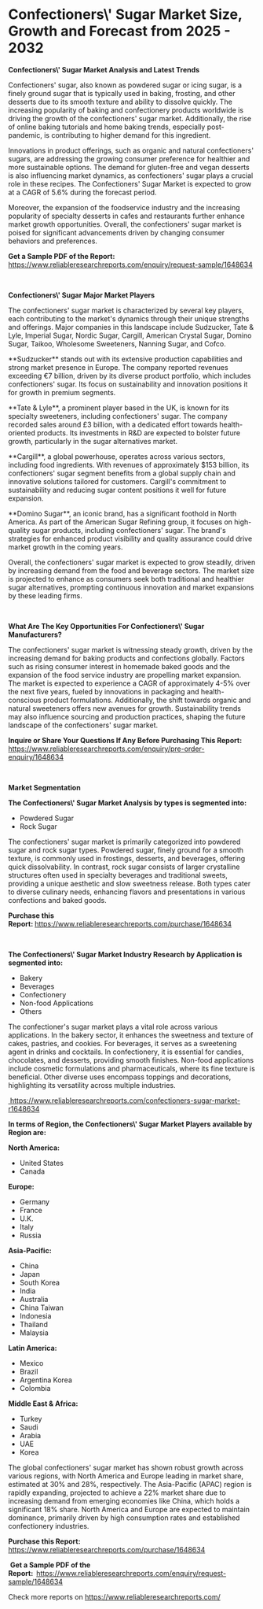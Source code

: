 <p><h1>Confectioners\' Sugar Market Size, Growth and Forecast from 2025 - 2032</h1></p><p><strong>Confectioners\' Sugar Market Analysis and Latest Trends</strong></p>
<p><p>Confectioners' sugar, also known as powdered sugar or icing sugar, is a finely ground sugar that is typically used in baking, frosting, and other desserts due to its smooth texture and ability to dissolve quickly. The increasing popularity of baking and confectionery products worldwide is driving the growth of the confectioners' sugar market. Additionally, the rise of online baking tutorials and home baking trends, especially post-pandemic, is contributing to higher demand for this ingredient.</p><p>Innovations in product offerings, such as organic and natural confectioners' sugars, are addressing the growing consumer preference for healthier and more sustainable options. The demand for gluten-free and vegan desserts is also influencing market dynamics, as confectioners' sugar plays a crucial role in these recipes. The Confectioners' Sugar Market is expected to grow at a CAGR of 5.6% during the forecast period. </p><p>Moreover, the expansion of the foodservice industry and the increasing popularity of specialty desserts in cafes and restaurants further enhance market growth opportunities. Overall, the confectioners' sugar market is poised for significant advancements driven by changing consumer behaviors and preferences.</p></p>
<p><strong>Get a Sample PDF of the Report:&nbsp;</strong> <a href="https://www.reliableresearchreports.com/enquiry/request-sample/1648634?utm_campaign=3105&utm_medium=2&utm_source=Github&utm_content=ia&utm_term=25032025&utm_id=confectioners-sugar">https://www.reliableresearchreports.com/enquiry/request-sample/1648634</a></p>
<p>&nbsp;</p>
<p><strong>Confectioners\' Sugar Major Market Players</strong></p>
<p><p>The confectioners' sugar market is characterized by several key players, each contributing to the market's dynamics through their unique strengths and offerings. Major companies in this landscape include Sudzucker, Tate & Lyle, Imperial Sugar, Nordic Sugar, Cargill, American Crystal Sugar, Domino Sugar, Taikoo, Wholesome Sweeteners, Nanning Sugar, and Cofco.</p><p>**Sudzucker** stands out with its extensive production capabilities and strong market presence in Europe. The company reported revenues exceeding €7 billion, driven by its diverse product portfolio, which includes confectioners' sugar. Its focus on sustainability and innovation positions it for growth in premium segments.</p><p>**Tate & Lyle**, a prominent player based in the UK, is known for its specialty sweeteners, including confectioners' sugar. The company recorded sales around £3 billion, with a dedicated effort towards health-oriented products. Its investments in R&D are expected to bolster future growth, particularly in the sugar alternatives market.</p><p>**Cargill**, a global powerhouse, operates across various sectors, including food ingredients. With revenues of approximately $153 billion, its confectioners' sugar segment benefits from a global supply chain and innovative solutions tailored for customers. Cargill's commitment to sustainability and reducing sugar content positions it well for future expansion.</p><p>**Domino Sugar**, an iconic brand, has a significant foothold in North America. As part of the American Sugar Refining group, it focuses on high-quality sugar products, including confectioners' sugar. The brand's strategies for enhanced product visibility and quality assurance could drive market growth in the coming years.</p><p>Overall, the confectioners' sugar market is expected to grow steadily, driven by increasing demand from the food and beverage sectors. The market size is projected to enhance as consumers seek both traditional and healthier sugar alternatives, prompting continuous innovation and market expansions by these leading firms.</p></p>
<p>&nbsp;</p>
<p><strong>What Are The Key Opportunities For Confectioners\' Sugar Manufacturers?</strong></p>
<p><p>The confectioners' sugar market is witnessing steady growth, driven by the increasing demand for baking products and confections globally. Factors such as rising consumer interest in homemade baked goods and the expansion of the food service industry are propelling market expansion. The market is expected to experience a CAGR of approximately 4-5% over the next five years, fueled by innovations in packaging and health-conscious product formulations. Additionally, the shift towards organic and natural sweeteners offers new avenues for growth. Sustainability trends may also influence sourcing and production practices, shaping the future landscape of the confectioners' sugar market.</p></p>
<p><strong>Inquire or Share Your Questions If Any Before Purchasing This Report:</strong> <a href="https://www.reliableresearchreports.com/enquiry/pre-order-enquiry/1648634?utm_campaign=3105&utm_medium=2&utm_source=Github&utm_content=ia&utm_term=25032025&utm_id=confectioners-sugar">https://www.reliableresearchreports.com/enquiry/pre-order-enquiry/1648634</a></p>
<p>&nbsp;</p>
<p><strong>Market Segmentation</strong></p>
<p><strong>The Confectioners\' Sugar Market Analysis by types is segmented into:</strong></p>
<p><ul><li>Powdered Sugar</li><li>Rock Sugar</li></ul></p>
<p><p>The confectioners' sugar market is primarily categorized into powdered sugar and rock sugar types. Powdered sugar, finely ground for a smooth texture, is commonly used in frostings, desserts, and beverages, offering quick dissolvability. In contrast, rock sugar consists of larger crystalline structures often used in specialty beverages and traditional sweets, providing a unique aesthetic and slow sweetness release. Both types cater to diverse culinary needs, enhancing flavors and presentations in various confections and baked goods.</p></p>
<p><strong>Purchase this Report:&nbsp;</strong><a href="https://www.reliableresearchreports.com/purchase/1648634?utm_campaign=3105&utm_medium=2&utm_source=Github&utm_content=ia&utm_term=25032025&utm_id=confectioners-sugar">https://www.reliableresearchreports.com/purchase/1648634</a></p>
<p>&nbsp;</p>
<p><strong>The Confectioners\' Sugar Market Industry Research by Application is segmented into:</strong></p>
<p><ul><li>Bakery</li><li>Beverages</li><li>Confectionery</li><li>Non-food Applications</li><li>Others</li></ul></p>
<p><p>The confectioner's sugar market plays a vital role across various applications. In the bakery sector, it enhances the sweetness and texture of cakes, pastries, and cookies. For beverages, it serves as a sweetening agent in drinks and cocktails. In confectionery, it is essential for candies, chocolates, and desserts, providing smooth finishes. Non-food applications include cosmetic formulations and pharmaceuticals, where its fine texture is beneficial. Other diverse uses encompass toppings and decorations, highlighting its versatility across multiple industries.</p></p>
<p><a href="https://www.reliableresearchreports.com/confectioners-sugar-market-r1648634?utm_campaign=3105&utm_medium=2&utm_source=Github&utm_content=ia&utm_term=25032025&utm_id=confectioners-sugar">&nbsp;https://www.reliableresearchreports.com/confectioners-sugar-market-r1648634</a></p>
<p><strong>In terms of Region, the Confectioners\' Sugar Market Players available by Region are:</strong></p>
<p>
    <p> <strong> North America: </strong>
        <ul>
            <li>United States</li>
            <li>Canada</li>
        </ul>
        </p> 
    <p> <strong> Europe: </strong>
        <ul>
            <li>Germany</li>
            <li>France</li>
            <li>U.K.</li>
            <li>Italy</li>
            <li>Russia</li>
        </ul>
        </p> 
    <p> <strong> Asia-Pacific: </strong>
        <ul>
            <li>China</li>
            <li>Japan</li>
            <li>South Korea</li>
            <li>India</li>
            <li>Australia</li>
            <li>China Taiwan</li>
            <li>Indonesia</li>
            <li>Thailand</li>
            <li>Malaysia</li>
        </ul>
        </p> 
    <p> <strong> Latin America: </strong>
        <ul>
            <li>Mexico</li>
            <li>Brazil</li>
            <li>Argentina Korea</li>
            <li>Colombia</li>
        </ul>
        </p> 
    <p> <strong> Middle East & Africa: </strong>
        <ul>
            <li>Turkey</li>
            <li>Saudi</li>
            <li>Arabia</li>
            <li>UAE</li>
            <li>Korea</li>
        </ul>
    </p>
    </p>
<p><p>The global confectioners' sugar market has shown robust growth across various regions, with North America and Europe leading in market share, estimated at 30% and 28%, respectively. The Asia-Pacific (APAC) region is rapidly expanding, projected to achieve a 22% market share due to increasing demand from emerging economies like China, which holds a significant 18% share. North America and Europe are expected to maintain dominance, primarily driven by high consumption rates and established confectionery industries.</p></p>
<p><strong>Purchase this Report: </strong><a href="https://www.reliableresearchreports.com/purchase/1648634?utm_campaign=3105&utm_medium=2&utm_source=Github&utm_content=ia&utm_term=25032025&utm_id=confectioners-sugar">https://www.reliableresearchreports.com/purchase/1648634</a></p>
<p>&nbsp;<strong>Get a Sample PDF of the Report:&nbsp;&nbsp;</strong><a href="https://www.reliableresearchreports.com/enquiry/request-sample/1648634?utm_campaign=3105&utm_medium=2&utm_source=Github&utm_content=ia&utm_term=25032025&utm_id=confectioners-sugar">https://www.reliableresearchreports.com/enquiry/request-sample/1648634</a></p>
<p><strong></strong></p>
<p>Check more reports on <a href="https://www.reliableresearchreports.com/?utm_campaign=3105&utm_medium=2&utm_source=Github&utm_content=ia&utm_term=25032025&utm_id=confectioners-sugar">https://www.reliableresearchreports.com/</a></p>